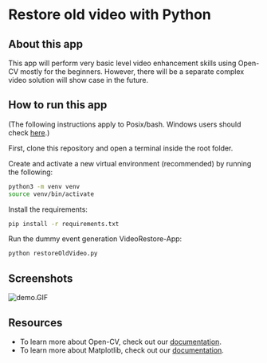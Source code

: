# Restore old video with Python

## About this app

This app will perform very basic level video enhancement skills using Open-CV mostly for the beginners. However, there will be a separate complex video solution will show case in the future.


## How to run this app

(The following instructions apply to Posix/bash. Windows users should check
[here](https://docs.python.org/3/library/venv.html).)

First, clone this repository and open a terminal inside the root folder.

Create and activate a new virtual environment (recommended) by running
the following:

```bash
python3 -m venv venv
source venv/bin/activate
```

Install the requirements:

```bash
pip install -r requirements.txt
```

Run the dummy event generation VideoRestore-App:

```bash
python restoreOldVideo.py
```

## Screenshots

![demo.GIF](https://www.dropbox.com/s/t28cq9j8ljbdqpb/Demo.GIF?dl=0)

## Resources

- To learn more about Open-CV, check out our [documentation](https://opencv.org/opencv-free-course/).
- To learn more about Matplotlib, check out our [documentation](https://matplotlib.org/stable/contents.html).
